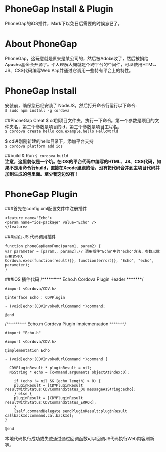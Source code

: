 PhoneGap Install & Plugin
=========================

PhoneGap的iOS插件，Mark下以免日后需要的时候忘记了。    
  
About PhoneGap
==============
PhoneGap，这玩意就是原来是某公司的，然后被Adobe收了，然后被捐给Apache基金会开源了。个人理解大概就是个跨平台的中间件，可以使用HTML、JS、CSS代码编写Web App并通过它调用一些特有平台上的特性。

PhoneGap Install
================
安装前，确保您已经安装了 NodeJS，然后打开命令行运行以下命令:  
`$ sudo npm install -g cordova`

##PhoneGap Creat
$ cd到项目文件夹，执行一下命令。第一个参数是项目的文件夹名，第二个参数是项目的id，第三个参数是项目工程名。  
`$ cordova create hello com.example.hello HelloWorld`  

$ cd进刚刚新建的hello目录下，添加平台支持  
`$ cordova platform add ios`

##build & Run
`$ cordova build`  
**注意，这里貌似是一个坑。在iOS的平台代码中编写的HTML、JS、CSS代码，如果不是用命令行build，直接在Xcode里跑的话，没有把代码合并到主项目代码并加到生成的包里面。至少我这边没有！**

PhoneGap Plugin
===============
###首先在config.xml配置文件中注册插件  

`<feature name="Echo">`  
`<param name="ios-package" value="Echo" />`  
`</feature>`

###网页 JS 代码调用插件

`function phoneGapDemoFunc(param1, param2) {  `  
`var parameter = [param1, param2];// 调用插件"Echo"中的"echo"方法，参数以数组形式传入  `  
`Cordova.exec(function(result){}, function(error){}, "Echo", "echo", parameter);  `  
`}`

###iOS 插件代码
/********* Echo.h Cordova Plugin Header *******/

`#import <Cordova/CDV.h>`

`@interface Echo : CDVPlugin`

`- (void)echo:(CDVInvokedUrlCommand *)command;`

`@end`

/********* Echo.m Cordova Plugin Implementation *******/

`#import "Echo.h"`

`#import <Cordova/CDV.h>`

`@implementation Echo`

    - (void)echo:(CDVInvokedUrlCommand *)command { 
  
      CDVPluginResult * pluginResult = nil; 
      NSString * echo = [command.arguments objectAtIndex:0];

	    if (echo != nil && [echo length] > 0) {
	    pluginResult = [CDVPluginResult resultWithStatus:CDVCommandStatus_OK messageAsString:echo];
	    } else {
  		pluginResult = [CDVPluginResult resultWithStatus:CDVCommandStatus_ERROR];
	    }
	    [self.commandDelegate sendPluginResult:pluginResult callbackId:command.callbackId];
    }
    
    @end
    
  本地代码执行成功或失败通过通过回调函数可以回调JS代码执行Web内容刷新等。

